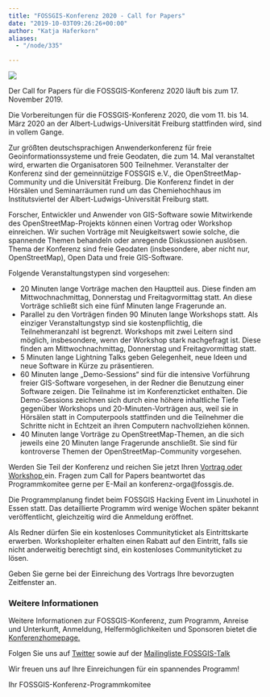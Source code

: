 ```yaml
---
title: "FOSSGIS-Konferenz 2020 - Call for Papers"
date: "2019-10-03T09:26:26+00:00"
author: "Katja Haferkorn"
aliases:
  - "/node/335"

---
```


<img src="/news/legacy/freiburg-skyline.png">

<p>Der Call for Papers für die FOSSGIS-Konferenz 2020 läuft bis zum 17. November 2019.</p>

<p>Die Vorbereitungen für die FOSSGIS-Konferenz 2020, die vom 11. bis 14. März 2020 an der Albert-Ludwigs-Universität Freiburg stattfinden wird, sind in vollem Gange. </p>
<p>Zur größten deutschsprachigen Anwenderkonferenz für freie Geoinformationssysteme und freie Geodaten, die zum 14. Mal veranstaltet wird, erwarten die Organisatoren 500 Teilnehmer. Veranstalter der Konferenz sind der gemeinnützige FOSSGIS e.V., die OpenStreetMap-Community und die Universität Freiburg. Die Konferenz findet in der Hörsälen und Seminarräumen rund um das Chemiehochhaus im Institutsviertel der Albert-Ludwigs-Universität Freiburg statt. </p>

<p>Forscher, Entwickler und Anwender von GIS-Software sowie Mitwirkende des OpenStreetMap-Projekts können einen Vortrag oder Workshop einreichen. Wir suchen Vorträge mit Neuigkeitswert sowie solche, die spannende Themen behandeln oder anregende Diskussionen auslösen. Thema der Konferenz sind freie Geodaten (insbesondere, aber nicht nur, OpenStreetMap), Open Data und freie GIS-Software.</p>

<p>Folgende Veranstaltungstypen sind vorgesehen:</p>
<ul>
<li>20 Minuten lange Vorträge machen den Hauptteil aus. Diese finden am Mittwochnachmittag, Donnerstag und Freitagvormittag statt. An diese Vorträge schließt sich eine fünf Minuten lange Fragerunde an.</li>
<li>Parallel zu den Vorträgen finden 90 Minuten lange Workshops statt. Als einziger Veranstaltungstyp sind sie kostenpflichtig, die Teilnehmeranzahl ist begrenzt. Workshops mit zwei Leitern sind möglich, insbesondere, wenn der Workshop stark nachgefragt ist. Diese finden am Mittwochnachmittag, Donnerstag und Freitagvormittag statt. </li>
<li>5 Minuten lange Lightning Talks geben Gelegenheit, neue Ideen und neue Software in Kürze zu präsentieren.</li>
<li>60 Minuten lange „Demo-Sessions“ sind für die intensive Vorführung freier GIS-Software vorgesehen, in der Redner die Benutzung einer Software zeigen. Die Teilnahme ist im Konferenzticket enthalten. Die Demo-Sessions zeichnen sich durch eine höhere inhaltliche Tiefe gegenüber Workshops und 20-Minuten-Vorträgen aus, weil sie in Hörsälen statt in Computerpools stattfinden und die Teilnehmer die Schritte nicht in Echtzeit an ihren Computern nachvollziehen können.</li>
<li>   40 Minuten lange Vorträge zu OpenStreetMap-Themen, an die sich jeweils eine 20 Minuten lange Fragerunde anschließt. Sie sind für kontroverse Themen der OpenStreetMap-Community vorgesehen.</li>
</ul>

<p>Werden Sie Teil der Konferenz und reichen Sie jetzt Ihren <a href="https://www.fossgis-konferenz.de/2020/callforpapers/">Vortrag oder Workshop </a> ein. Fragen zum Call for Papers beantwortet das Programmkomitee gerne per E-Mail an konferenz-orga@fossgis.de.</p>

<p>Die Programmplanung findet beim FOSSGIS Hacking Event im Linuxhotel in Essen statt. Das detaillierte Programm wird wenige Wochen später bekannt veröffentlicht, gleichzeitig wird die Anmeldung eröffnet.</p>

<p>Als Redner dürfen Sie ein kostenloses Communityticket als Eintrittskarte erwerben. Workshopleiter erhalten einen Rabatt auf den Eintritt, falls sie nicht anderweitig berechtigt sind, ein kostenloses Communityticket zu lösen.</p>

<p>Geben Sie gerne bei der Einreichung des Vortrags Ihre bevorzugten Zeitfenster an.</p>
<p><h3>Weitere Informationen</h3></p>

<p>Weitere Informationen zur FOSSGIS-Konferenz, zum Programm, Anreise und Unterkunft, Anmeldung, Helfermöglichkeiten und Sponsoren bietet die <a href="https://www.fossgis-konferenz.de/2020/">Konferenzhomepage.</a></p>

<p>Folgen Sie uns auf <a href="https://twitter.com/FOSSGIS_Konf ">Twitter</a> sowie auf der <a href="https://lists.fossgis.de/mailman/listinfo/fossgis-talk-liste">Mailingliste FOSSGIS-Talk</a></p>

<p>Wir freuen uns auf Ihre Einreichungen für ein spannendes Programm!</p>

<p>Ihr FOSSGIS-Konferenz-Programmkomitee</p>


